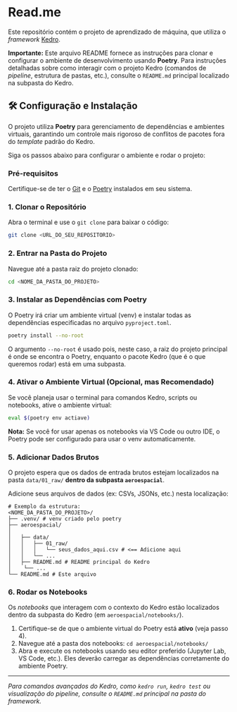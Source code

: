 # Read.me

Este repositório contém o projeto de aprendizado de máquina, que utiliza o *framework* [Kedro](https://www.google.com/search?q=https://kedro.readthedocs.io/en/stable/).

**Importante:** Este arquivo README fornece as instruções para clonar e configurar o ambiente de desenvolvimento usando **Poetry**. Para instruções detalhadas sobre como interagir com o projeto Kedro (comandos de *pipeline*, estrutura de pastas, etc.), consulte o `README.md` principal localizado na subpasta do Kedro.

## 🛠️ Configuração e Instalação

O projeto utiliza **Poetry** para gerenciamento de dependências e ambientes virtuais, garantindo um controle mais rigoroso de conflitos de pacotes fora do *template* padrão do Kedro.

Siga os passos abaixo para configurar o ambiente e rodar o projeto:

### Pré-requisitos

Certifique-se de ter o [Git](https://git-scm.com/) e o [Poetry](https://www.google.com/search?q=https://python-poetry.org/docs/%23installation) instalados em seu sistema.

### 1\. Clonar o Repositório

Abra o terminal e use o `git clone` para baixar o código:

```bash
git clone <URL_DO_SEU_REPOSITORIO>
```

### 2\. Entrar na Pasta do Projeto

Navegue até a pasta raiz do projeto clonado:

```bash
cd <NOME_DA_PASTA_DO_PROJETO>
```

### 3\. Instalar as Dependências com Poetry

O Poetry irá criar um ambiente virtual (venv) e instalar todas as dependências especificadas no arquivo `pyproject.toml`.

```bash
poetry install --no-root
```

O argumento `--no-root` é usado pois, neste caso, a raiz do projeto principal é onde se encontra o Poetry, enquanto o pacote Kedro (que é o que queremos rodar) está em uma subpasta.

### 4\. Ativar o Ambiente Virtual (Opcional, mas Recomendado)

Se você planeja usar o terminal para comandos Kedro, scripts ou notebooks, ative o ambiente virtual:

```bash
eval $(poetry env actiave)
```

**Nota:** Se você for usar apenas os notebooks via VS Code ou outro IDE, o Poetry pode ser configurado para usar o venv automaticamente.

### 5\. Adicionar Dados Brutos

O projeto espera que os dados de entrada brutos estejam localizados na pasta `data/01_raw/` **dentro da subpasta `aeroespacial`**.

Adicione seus arquivos de dados (ex: CSVs, JSONs, etc.) nesta localização:

```
# Exemplo da estrutura:
<NOME_DA_PASTA_DO_PROJETO>/
├── .venv/ # venv criado pelo poetry
├── aeroespacial/
│  
│   ├── data/
│   │   ├── 01_raw/
│   │   │   └── seus_dados_aqui.csv # <== Adicione aqui
│   │   └── ...
│   ├── README.md # README principal do Kedro
│    └── ...
└── README.md # Este arquivo
```

### 6\. Rodar os Notebooks

Os *notebooks* que interagem com o contexto do Kedro estão localizados dentro da subpasta do Kedro (em `aeroespacial/notebooks/`).

1.  Certifique-se de que o ambiente virtual do Poetry está **ativo** (veja passo 4).
2.  Navegue até a pasta dos notebooks: `cd aeroespacial/notebooks/`
3.  Abra e execute os notebooks usando seu editor preferido (Jupyter Lab, VS Code, etc.). Eles deverão carregar as dependências corretamente do ambiente Poetry.

-----

*Para comandos avançados do Kedro, como `kedro run`, `kedro test` ou visualização do pipeline, consulte o `README.md` principal na pasta do framework.*
